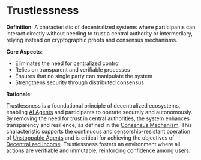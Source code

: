 # Trustlessness

**Definition**: A characteristic of decentralized systems where participants can interact directly without needing to trust a central authority or intermediary, relying instead on cryptographic proofs and consensus mechanisms.

**Core Aspects**:
- Eliminates the need for centralized control
- Relies on transparent and verifiable processes
- Ensures that no single party can manipulate the system
- Strengthens security through distributed consensus

**Rationale**:

Trustlessness is a foundational principle of decentralized ecosystems, enabling [AI Agents](DCI-Agent.md) and participants to operate securely and autonomously. By removing the need for trust in central authorities, the system enhances transparency and resilience, as defined in the [Consensus Mechanism](consensus-mechanism.md). This characteristic supports the continuous and censorship-resistant operation of [Unstoppable Agents](unstoppable-agents.md) and is critical for achieving the objectives of [Decentralized Income](decentralized-income.md). Trustlessness fosters an environment where all actions are verifiable and immutable, reinforcing confidence among users. 